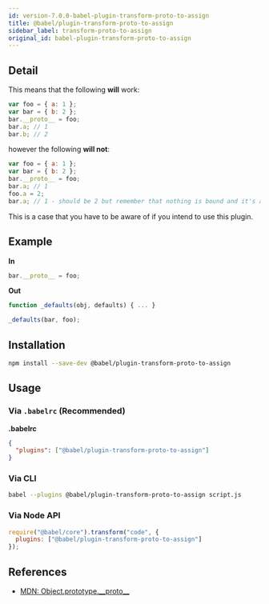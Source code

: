 ```yaml
---
id: version-7.0.0-babel-plugin-transform-proto-to-assign
title: @babel/plugin-transform-proto-to-assign
sidebar_label: transform-proto-to-assign
original_id: babel-plugin-transform-proto-to-assign
---
```


## Detail

This means that the following **will** work:

```javascript
var foo = { a: 1 };
var bar = { b: 2 };
bar.__proto__ = foo;
bar.a; // 1
bar.b; // 2
```

however the following **will not**:

```javascript
var foo = { a: 1 };
var bar = { b: 2 };
bar.__proto__ = foo;
bar.a; // 1
foo.a = 2;
bar.a; // 1 - should be 2 but remember that nothing is bound and it's a straight copy
```

This is a case that you have to be aware of if you intend to use this plugin.

## Example

**In**

```javascript
bar.__proto__ = foo;
```

**Out**

```javascript
function _defaults(obj, defaults) { ... }

_defaults(bar, foo);
```

## Installation

```sh
npm install --save-dev @babel/plugin-transform-proto-to-assign
```

## Usage

### Via `.babelrc` (Recommended)

**.babelrc**

```json
{
  "plugins": ["@babel/plugin-transform-proto-to-assign"]
}
```

### Via CLI

```sh
babel --plugins @babel/plugin-transform-proto-to-assign script.js
```

### Via Node API

```javascript
require("@babel/core").transform("code", {
  plugins: ["@babel/plugin-transform-proto-to-assign"]
});
```

## References

* [MDN: Object.prototype.\_\_proto\_\_](https://developer.mozilla.org/en-US/docs/Web/JavaScript/Reference/Global_Objects/Object/proto)

